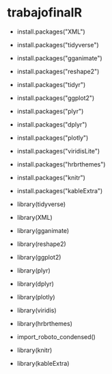 # trabajofinalR



* install.packages("XML") 
* install.packages("tidyverse")
* install.packages("gganimate")
* install.packages("reshape2")
* install.packages("tidyr")
* install.packages("ggplot2")
* install.packages("plyr")
* install.packages("dplyr")
* install.packages("plotly")
* install.packages("viridisLite")
* install.packages("hrbrthemes")
* install.packages("knitr")
* install.packages("kableExtra")




* library(tidyverse)
* library(XML)
* library(gganimate) 
* library(reshape2)
* library(ggplot2)
* library(plyr)
* library(dplyr)
* library(plotly)
* library(viridis)
* library(hrbrthemes)
* import_roboto_condensed()
* library(knitr)
* library(kableExtra)
